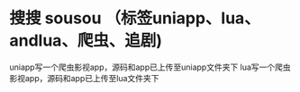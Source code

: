 # 搜搜 sousou （标签uniapp、lua、andlua、爬虫、追剧)
uniapp写一个爬虫影视app，源码和app已上传至uniapp文件夹下
lua写一个爬虫影视app，源码和app已上传至lua文件夹下
